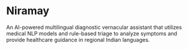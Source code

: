 # Niramay
An AI-powered multilingual diagnostic vernacular assistant that utilizes medical NLP models and rule-based triage to analyze symptoms and provide healthcare guidance in regional Indian languages.
